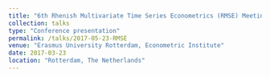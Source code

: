 ```yaml
---
title: "6th Rhenish Multivariate Time Series Econometrics (RMSE) Meeting"
collection: talks
type: "Conference presentation"
permalink: /talks/2017-05-23-RMSE
venue: "Erasmus University Rotterdam, Econometric Institute"
date: 2017-03-23
location: "Rotterdam, The Netherlands"
---
```

